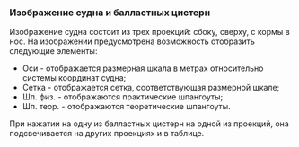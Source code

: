 ### Изображение судна и балластных цистерн
Изображение судна состоит из трех проекций: сбоку, сверху, с кормы в нос. На изображении предусмотрена  возможность отобразить следующие элементы:
- Оси - отображается размерная шкала в метрах относительно системы координат судна;
- Сетка - отображается сетка, соответствующая размерной шкале;
- Шп. физ. - отображаются практические шпангоуты;
- Шп. теор. - отображаются теоретические шпангоуты.

При нажатии на одну из балластных цистерн на одной из проекций, она подсвечивается на других проекциях и в таблице.